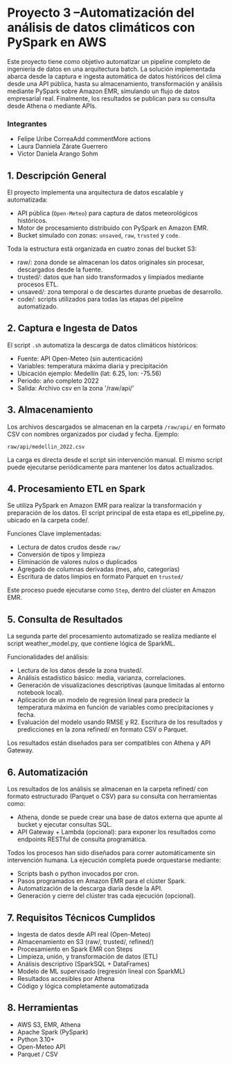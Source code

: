 # Proyecto 3 –Automatización del análisis de datos climáticos con PySpark en AWS

Este proyecto tiene como objetivo automatizar un pipeline completo de ingeniería de datos en una arquitectura batch. La solución implementada abarca desde la captura e ingesta automática de datos históricos del clima desde una API pública, hasta su almacenamiento, transformación y análisis mediante PySpark sobre Amazon EMR, simulando un flujo de datos empresarial real. Finalmente, los resultados se publican para su consulta desde Athena o mediante APIs.

### Integrantes
* Felipe Uribe CorreaAdd commentMore actions
* Laura Danniela Zárate Guerrero
* Victor Daniela Arango Sohm

## 1. Descripción General

El proyecto implementa una arquitectura de datos escalable y automatizada:

- API pública (`Open-Meteo`) para captura de datos meteorológicos históricos.
- Motor de procesamiento distribuido con PySpark en Amazon EMR.
- Bucket simulado con zonas:  `unsaved`, `raw`, `trusted` y `code`.

Toda la estructura está organizada en cuatro zonas del bucket S3:
- raw/: zona donde se almacenan los datos originales sin procesar, descargados desde la fuente.
- trusted/: datos que han sido transformados y limpiados mediante procesos ETL.
- unsaved/: zona temporal o de descartes durante pruebas de desarrollo.
- code/: scripts utilizados para todas las etapas del pipeline automatizado.

## 2. Captura e Ingesta de Datos

El script `.sh` automatiza la descarga de datos climáticos históricos:

- Fuente: API Open-Meteo (sin autenticación)
- Variables: temperatura máxima diaria y precipitación
- Ubicación ejemplo: Medellín (lat: 6.25, lon: -75.56)
- Periodo: año completo 2022
- Salida: Archivo csv en la zona '/raw/api/'

## 3. Almacenamiento

Los archivos descargados se almacenan en la carpeta `/raw/api/` en formato CSV con nombres organizados por ciudad y fecha. Ejemplo:
```
raw/api/medellin_2022.csv
```
La carga es directa desde el script sin intervención manual. El mismo script puede ejecutarse periódicamente para mantener los datos actualizados.

## 4. Procesamiento ETL en Spark

Se utiliza PySpark en Amazon EMR para realizar la transformación y preparación de los datos. El script principal de esta etapa es etl_pipeline.py, ubicado en la carpeta code/.

Funciones Clave implementadas:
- Lectura de datos crudos desde `raw/`
- Conversión de tipos y limpieza
- Eliminación de valores nulos o duplicados
- Agregado de columnas derivadas (mes, año, categorías)
- Escritura de datos limpios en formato Parquet en `trusted/`

Este proceso puede ejecutarse como `Step`, dentro del clúster en Amazon EMR.


## 5. Consulta de Resultados

La segunda parte del procesamiento automatizado se realiza mediante el script weather_model.py, que contiene lógica de SparkML.

Funcionalidades del análisis:
- Lectura de los datos desde la zona trusted/.
- Análisis estadístico básico: media, varianza, correlaciones.
- Generación de visualizaciones descriptivas (aunque limitadas al entorno notebook local).
- Aplicación de un modelo de regresión lineal para predecir la temperatura máxima en función de variables como precipitaciones y fecha.
- Evaluación del modelo usando RMSE y R2.
Escritura de los resultados y predicciones en la zona refined/ en formato CSV o Parquet.

Los resultados están diseñados para ser compatibles con Athena y API Gateway.

## 6. Automatización

Los resultados de los análisis se almacenan en la carpeta refined/ con formato estructurado (Parquet o CSV) para su consulta con herramientas como:

- Athena, donde se puede crear una base de datos externa que apunte al bucket y ejecutar consultas SQL.
- API Gateway + Lambda (opcional): para exponer los resultados como endpoints RESTful de consulta programática.

Todos los procesos han sido diseñados para correr automáticamente sin intervención humana. La ejecución completa puede orquestarse mediante:
- Scripts bash o python invocados por cron.
- Pasos programados en Amazon EMR para el clúster Spark.
- Automatización de la descarga diaria desde la API.
- Generación y cierre del clúster tras cada ejecución (opcional).

## 7. Requisitos Técnicos Cumplidos

- Ingesta de datos desde API real (Open-Meteo)
- Almacenamiento en S3 (raw/, trusted/, refined/)
- Procesamiento en Spark EMR con Steps
- Limpieza, unión, y transformación de datos (ETL)
- Análisis descriptivo (SparkSQL + DataFrames)
- Modelo de ML supervisado (regresión lineal con SparkML)
- Resultados accesibles por Athena
- Código y lógica completamente automatizada

## 8. Herramientas

- AWS S3, EMR, Athena
- Apache Spark (PySpark)
- Python 3.10+
- Open-Meteo API
- Parquet / CSV

